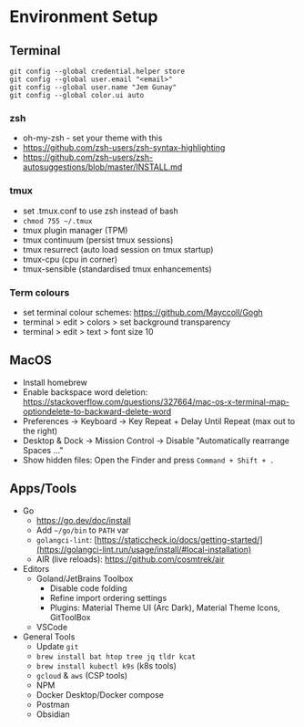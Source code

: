 # Environment Setup

## Terminal

```shell
git config --global credential.helper store  
git config --global user.email "<email>"  
git config --global user.name "Jem Gunay"  
git config --global color.ui auto
```

### zsh

- oh-my-zsh - set your theme with this  
- https://github.com/zsh-users/zsh-syntax-highlighting  
- https://github.com/zsh-users/zsh-autosuggestions/blob/master/INSTALL.md  

### tmux

- set .tmux.conf to use zsh instead of bash  
- `chmod 755 ~/.tmux`
- tmux plugin manager (TPM)  
- tmux continuum (persist tmux sessions)  
- tmux resurrect (auto load session on tmux startup)  
- tmux-cpu (cpu in corner)  
- tmux-sensible (standardised tmux enhancements)  

### Term colours

- set terminal colour schemes: https://github.com/Mayccoll/Gogh  
- terminal > edit > colors > set background transparency  
- terminal > edit > text > font size 10  
 
## MacOS

- Install homebrew
- Enable backspace word deletion: https://stackoverflow.com/questions/327664/mac-os-x-terminal-map-optiondelete-to-backward-delete-word
- Preferences -> Keyboard -> Key Repeat + Delay Until Repeat (max out to the right) 
- Desktop & Dock -> Mission Control -> Disable "Automatically rearrange Spaces ..."
- Show hidden files: Open the Finder and press `Command + Shift + .`
 
## Apps/Tools

- Go
  - https://go.dev/doc/install
  - Add `~/go/bin` to `PATH` var
  - `golangci-lint`: [https://staticcheck.io/docs/getting-started/](https://golangci-lint.run/usage/install/#local-installation)
  - AIR (live reloads): https://github.com/cosmtrek/air
- Editors
  - Goland/JetBrains Toolbox
    - Disable code folding  
    - Refine import ordering settings  
    - Plugins: Material Theme UI (Arc Dark), Material Theme Icons, GitToolBox  
  - VSCode
- General Tools
  - Update `git`
  - `brew install bat htop tree jq tldr kcat`
  - `brew install kubectl k9s` (k8s tools)
  - `gcloud` & `aws` (CSP tools)
  - NPM
  - Docker Desktop/Docker compose
  - Postman
  - Obsidian

